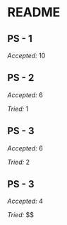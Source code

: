 # README
## PS - 1
_Accepted:_ $10$

## PS - 2
_Accepted:_ $6$

_Tried:_ $1$

## PS - 3
_Accepted:_ $6$

_Tried:_ $2$

## PS - 3
_Accepted:_ $4$

_Tried:_ $$
